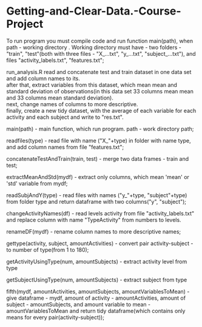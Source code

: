 # Getting-and-Clear-Data.-Course-Project

To run program you must compile code and run function main(path), when path - working directory .
Working directory must have - two folders  - "train", "test"(both with three files - "X_...txt", "y_...txt", "subject_...txt"), and files "activity_labels.txt", "features.txt";
 
run_analysis.R read and concatenate test and train dataset in one data set and add column names to its.   
after that, extract variables from this dataset, which mean mean and standard deviation of observations(in this data set 33 columns mean mean and 33 columns mean standard deviation).  
next, change names of columns to more descriptive.  
finally, create a new tidy dataset, with the average of each variable for each activity and each subject and write to "res.txt".  

main(path) - main function, which run program. path - work directory path;

readfiles(type) - read file with name ("X_"+type) in folder with name type, and add column names from file "features.txt";

concatenateTestAndTrain(train, test) - merge two data frames - train and test;

extractMeanAndStd(mydf) - extract only columns, which mean 'mean' or 'std' variable from mydf;

readSubjAndY(type) - read files with names ("y_"+type, "subject"+type) from folder type and return dataframe with two columns("y", "subject");

changeActivityNames(df) - read levels activity from file "activity_labels.txt" and replace column with name "TypeActivity" from numbers to levels.

renameDF(mydf) - rename column names to more descriptive names;

gettype(activity, subject, amountActivities) - convert pair activity-subject - to number of type(from 1 to 180);

getActivityUsingType(num, amountSubjects) - extract activity level from type

getSubjectUsingType(num, amountSubjects) - extract subject from type

fifth(mydf, amountActivities, amountSubjects, amountVariablesToMean) - give dataframe - mydf, amount of activity - amountActivities, amount of subject - amountSubjects, and amount variable to mean - amountVariablesToMean and return tidy dataframe(which contains only means for every pair(activity-subject));
